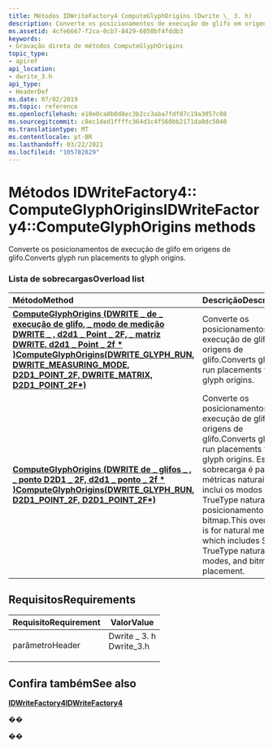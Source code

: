 ```yaml
---
title: Métodos IDWriteFactory4 ComputeGlyphOrigins (Dwrite \_ 3. h)
description: Converte os posicionamentos de execução de glifo em origens de glifo.
ms.assetid: 4cfe6667-f2ca-0cb7-8429-6050bf4fddb3
keywords:
- Gravação direta de métodos ComputeGlyphOrigins
topic_type:
- apiref
api_location:
- dwrite_3.h
api_type:
- HeaderDef
ms.date: 07/02/2019
ms.topic: reference
ms.openlocfilehash: e10e0ca0b0d8ec3b2cc3aba7fdf07c19a3057c08
ms.sourcegitcommit: c8ec1ded1ffffc364d3c4f560bb2171da0dc5040
ms.translationtype: MT
ms.contentlocale: pt-BR
ms.lasthandoff: 03/22/2021
ms.locfileid: "105782829"
---
```

# <a name="idwritefactory4computeglyphorigins-methods"></a><span data-ttu-id="f07fd-104">Métodos IDWriteFactory4:: ComputeGlyphOrigins</span><span class="sxs-lookup"><span data-stu-id="f07fd-104">IDWriteFactory4::ComputeGlyphOrigins methods</span></span>

<span data-ttu-id="f07fd-105">Converte os posicionamentos de execução de glifo em origens de glifo.</span><span class="sxs-lookup"><span data-stu-id="f07fd-105">Converts glyph run placements to glyph origins.</span></span>

### <a name="overload-list"></a><span data-ttu-id="f07fd-106">Lista de sobrecargas</span><span class="sxs-lookup"><span data-stu-id="f07fd-106">Overload list</span></span>



| <span data-ttu-id="f07fd-107">Método</span><span class="sxs-lookup"><span data-stu-id="f07fd-107">Method</span></span>                                                                                                                                                              | <span data-ttu-id="f07fd-108">Descrição</span><span class="sxs-lookup"><span data-stu-id="f07fd-108">Description</span></span>                                                                                                                                                        |
|:--------------------------------------------------------------------------------------------------------------------------------------------------------------------|:-------------------------------------------------------------------------------------------------------------------------------------------------------------------|
| <span data-ttu-id="f07fd-109">[**ComputeGlyphOrigins (DWRITE \_ de \_ execução de glifo, \_ modo de medição DWRITE \_ , d2d1 \_ Point \_ 2F, \_ matriz DWRITE, d2d1 \_ Point \_ 2f \* )**](/windows/win32/api/dwrite_3/nf-dwrite_3-idwritefactory4-computeglyphorigins(dwrite_glyph_runconst_d2d1_point_2f_d2d1_point_2f))</span><span class="sxs-lookup"><span data-stu-id="f07fd-109">[**ComputeGlyphOrigins(DWRITE\_GLYPH\_RUN, DWRITE\_MEASURING\_MODE, D2D1\_POINT\_2F, DWRITE\_MATRIX, D2D1\_POINT\_2F\*)**](/windows/win32/api/dwrite_3/nf-dwrite_3-idwritefactory4-computeglyphorigins(dwrite_glyph_runconst_d2d1_point_2f_d2d1_point_2f))</span></span> | <span data-ttu-id="f07fd-110">Converte os posicionamentos de execução de glifo em origens de glifo.</span><span class="sxs-lookup"><span data-stu-id="f07fd-110">Converts glyph run placements to glyph origins.</span></span><br/>                                                                                                         |
| <span data-ttu-id="f07fd-111">[**ComputeGlyphOrigins (DWRITE de \_ glifos \_ , \_ ponto D2D1 \_ 2F, d2d1 \_ ponto \_ 2f \* )**](/windows/win32/api/dwrite_3/nf-dwrite_3-idwritefactory4-computeglyphorigins(dwrite_glyph_runconst_d2d1_point_2f_d2d1_point_2f))</span><span class="sxs-lookup"><span data-stu-id="f07fd-111">[**ComputeGlyphOrigins(DWRITE\_GLYPH\_RUN, D2D1\_POINT\_2F, D2D1\_POINT\_2F\*)**](/windows/win32/api/dwrite_3/nf-dwrite_3-idwritefactory4-computeglyphorigins(dwrite_glyph_runconst_d2d1_point_2f_d2d1_point_2f))</span></span>                                        | <span data-ttu-id="f07fd-112">Converte os posicionamentos de execução de glifo em origens de glifo.</span><span class="sxs-lookup"><span data-stu-id="f07fd-112">Converts glyph run placements to glyph origins.</span></span> <span data-ttu-id="f07fd-113">Essa sobrecarga é para métricas naturais, que inclui os modos SVG, TrueType natural e o posicionamento do bitmap.</span><span class="sxs-lookup"><span data-stu-id="f07fd-113">This overload is for natural metrics, which includes SVG, TrueType natural modes, and bitmap placement.</span></span><br/> |



## <a name="requirements"></a><span data-ttu-id="f07fd-114">Requisitos</span><span class="sxs-lookup"><span data-stu-id="f07fd-114">Requirements</span></span>



| <span data-ttu-id="f07fd-115">Requisito</span><span class="sxs-lookup"><span data-stu-id="f07fd-115">Requirement</span></span> | <span data-ttu-id="f07fd-116">Valor</span><span class="sxs-lookup"><span data-stu-id="f07fd-116">Value</span></span> |
|-------------------|----------------------------------------------------------------------------------------|
| <span data-ttu-id="f07fd-117">parâmetro</span><span class="sxs-lookup"><span data-stu-id="f07fd-117">Header</span></span><br/> | <dl> <span data-ttu-id="f07fd-118"><dt>Dwrite \_ 3. h</dt></span><span class="sxs-lookup"><span data-stu-id="f07fd-118"><dt>Dwrite\_3.h</dt></span></span> </dl> |



## <a name="see-also"></a><span data-ttu-id="f07fd-119">Confira também</span><span class="sxs-lookup"><span data-stu-id="f07fd-119">See also</span></span>

<dl> <dt>

[<span data-ttu-id="f07fd-120">**IDWriteFactory4**</span><span class="sxs-lookup"><span data-stu-id="f07fd-120">**IDWriteFactory4**</span></span>](/windows/win32/api/dwrite_3/nn-dwrite_3-idwritefactory4)
</dt> </dl>

<span data-ttu-id="f07fd-121">�</span><span class="sxs-lookup"><span data-stu-id="f07fd-121">�</span></span>

<span data-ttu-id="f07fd-122">�</span><span class="sxs-lookup"><span data-stu-id="f07fd-122">�</span></span>
